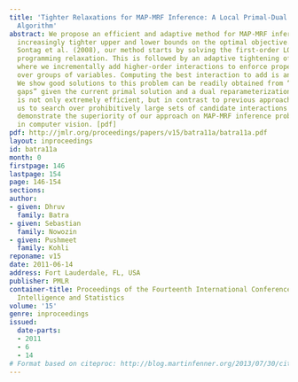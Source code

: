 ```yaml
---
title: 'Tighter Relaxations for MAP-MRF Inference: A Local Primal-Dual Gap based Separation
  Algorithm'
abstract: We propose an efficient and adaptive method for MAP-MRF inference that provides
  increasingly tighter upper and lower bounds on the optimal objective. Similar to
  Sontag et al. (2008), our method starts by solving the first-order LOCAL(G) linear
  programming relaxation. This is followed by an adaptive tightening of the relaxation
  where we incrementally add higher-order interactions to enforce proper marginalization
  over groups of variables. Computing the best interaction to add is an NP-hard problem.
  We show good solutions to this problem can be readily obtained from “local primal-dual
  gaps” given the current primal solution and a dual reparameterization vector. This
  is not only extremely efficient, but in contrast to previous approaches, also allows
  us to search over prohibitively large sets of candidate interactions to add. We
  demonstrate the superiority of our approach on MAP-MRF inference problems encountered
  in computer vision. [pdf]
pdf: http://jmlr.org/proceedings/papers/v15/batra11a/batra11a.pdf
layout: inproceedings
id: batra11a
month: 0
firstpage: 146
lastpage: 154
page: 146-154
sections: 
author:
- given: Dhruv
  family: Batra
- given: Sebastian
  family: Nowozin
- given: Pushmeet
  family: Kohli
reponame: v15
date: 2011-06-14
address: Fort Lauderdale, FL, USA
publisher: PMLR
container-title: Proceedings of the Fourteenth International Conference on Artificial
  Intelligence and Statistics
volume: '15'
genre: inproceedings
issued:
  date-parts:
  - 2011
  - 6
  - 14
# Format based on citeproc: http://blog.martinfenner.org/2013/07/30/citeproc-yaml-for-bibliographies/
---
```

